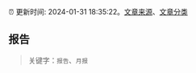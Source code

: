 :alarm_clock: 更新时间: 2024-01-31 18:35:22。[文章来源](/README.md)、[文章分类](/TAGS.md)

## 报告


> 关键字：`报告`、`月报`



